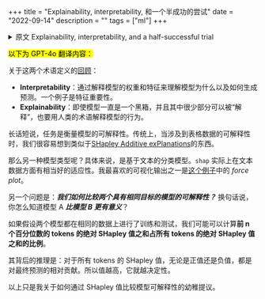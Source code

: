 +++
title = "Explainability, interpretability, 和一个半成功的尝试"
date = "2022-09-14"
description = ""
tags = ["ml"]
+++

<details>

<summary>原文 Explainability, interpretability, and a half-successful trial</summary>

A [refresher](https://docs.aws.amazon.com/whitepapers/latest/model-explainability-aws-ai-ml/interpretability-versus-explainability.html) on definitions of these two terms:

- **Interpretability**: Understanding why and how the model is generating predictions by interpreting the model’s weights and features. An example would be feature importance.
- **Explainability**: Explaining the model’s behavior in human term even if the model has been a black box all the time and very limited portion of it can be “interpreted”.

Long story short, the task is to measure the explainability of a model. Traditionally, when it comes to explainability with tabular data, we can easily end up with something like [SHapley Additive exPlanations](https://shap.readthedocs.io/en/latest/index.html).

How about an alternative model type? Specifically, a text-based classification model. `shap` actually has a pretty good adaptability in terms of text data. One of my favorite visualization output is the _force plot_  from [this example](https://shap.readthedocs.io/en/latest/example_notebooks/text_examples/sentiment_analysis/Positive%20vs.%20Negative%20Sentiment%20Classification.html).

Another question is: **_How do we compare the explainability between two models with the same goal?_** In other words, how do you know model A _**makes more sense**_ than model B?

If given the pre-condition that both models are trained and tested on the same data, we can probably calculate **the proportion of top n-percentiles of tokens’ sum of absolute SHapley values over the sum of absolute SHapley values of all tokens**.

 The reasoning behind this is: for all tokens’ SHapley values, either positive or negative, is a relative contribution toward the final prediction. So the higher the value, the more decisive it is.

The above is just my immature proposal on how to compare models’ interpretability in terms of SHapley values.
</details>

<mark>以下为 GPT-4o 翻译内容：</mark>

关于这两个术语定义的[回顾](https://docs.aws.amazon.com/whitepapers/latest/model-explainability-aws-ai-ml/interpretability-versus-explainability.html)：

- **Interpretability**：通过解释模型的权重和特征来理解模型为什么以及如何生成预测。一个例子是特征重要性。
- **Explainability**：即使模型一直是一个黑箱，并且其中很少部分可以被“解释”，也要用人类的术语解释模型的行为。

长话短说，任务是衡量模型的可解释性。传统上，当涉及到表格数据的可解释性时，我们很容易想到类似于[SHapley Additive exPlanations](https://shap.readthedocs.io/en/latest/index.html)的东西。

那么另一种模型类型呢？具体来说，是基于文本的分类模型。`shap` 实际上在文本数据方面有相当好的适应性。我最喜欢的可视化输出之一是[这个例子](https://shap.readthedocs.io/en/latest/example_notebooks/text_examples/sentiment_analysis/Positive%20vs.%20Negative%20Sentiment%20Classification.html)中的 _force plot_。

另一个问题是：**_我们如何比较两个具有相同目标的模型的可解释性？_** 换句话说，你怎么知道模型 A _**比模型 B 更有意义**_？

如果假设两个模型都在相同的数据上进行了训练和测试，我们可能可以计算**前 n 个百分位数的 tokens 的绝对 SHapley 值之和占所有 tokens 的绝对 SHapley 值之和的比例**。

其背后的推理是：对于所有 tokens 的 SHapley 值，无论是正值还是负值，都是对最终预测的相对贡献。所以值越高，它就越决定性。

以上只是我关于如何通过 SHapley 值比较模型可解释性的幼稚提议。
